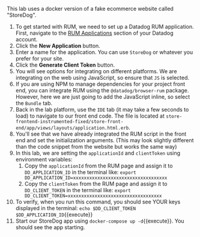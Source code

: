 This lab uses a docker version of a fake ecommerce website called "StoreDog". 

1. To get started with RUM, we need to set up a Datadog RUM application. First, navigate to the [RUM Applications](https://app.datadoghq.com/rum/list) section of your Datadog account.
2. Click the **New Application** button.
3. Enter a name for the application. You can use `StoreDog` or whatever you prefer for your site.
4. Click the **Generate Client Token** button.
5. You will see options for integrating on different platforms. We are integrating on the web using JavaScript, so ensure that `JS` is selected.
6. If you are using NPM to manage dependencies for your project front end, you can integrate RUM using the `@datadog/browser-rum` package. However, here we are just going to add the JavaScript inline, so select the `Bundle` tab.
7. Back in the lab platform, use the `IDE` tab (it may take a few seconds to load) to navigate to our front end code. The file is located at `store-frontend-instrumented-fixed/store-front-end/app/views/layouts/application.html.erb`.
8. You'll see that we have already integrated the RUM script in the front end and set the initialization arguments. (This may look slightly different than the code snippet from the website but works the same way)
9. In this lab, we are setting the `applicationId` and `clientToken` using environment variables:
    1. Copy the `applicationId` from the RUM page and assign it to `DD_APPLICATION_ID` in the terminal like: `export DD_APPLICATION_ID=xxxxxxxxxxxxxxxxxxxxxxxxxxxxxxxxxxx`
    2. Copy the `clientToken` from the RUM page and assign it to `DD_CLIENT_TOKEN` in the terminal like: `export DD_CLIENT_TOKEN=xxxxxxxxxxxxxxxxxxxxxxxxxxxxxxxxxxx`
10. To verify, when you run this command, you should see YOUR keys displayed in the terminal: `echo $DD_CLIENT_TOKEN $DD_APPLICATION_ID`{{execute}}
11. Start our StoreDog app using `docker-compose up -d`{{execute}}. You should see the app starting.